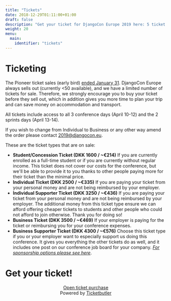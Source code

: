 ```yaml
---
title: "Tickets"
date: 2018-12-29T01:11:00+01:00
draft: false
description: "Get your ticket for DjangoCon Europe 2019 here: 5 ticket types are available."
weight: 20
menu:
  main:
    identifier: "tickets"
---
```


# Ticketing

The Pioneer ticket sales (early bird) <u>ended January 31</u>. DjangoCon Europe always sells out (currently <50 available), and we have a limited number of tickets for sale. Therefore, we strongly encourage you to buy your ticket before they sell out, which in addition gives you more time to plan your trip and can save money on accommodation and transport.

All tickets include access to all 3 conference days (April 10-12) and the 2 sprints days (April 13-14).

If you wish to change from Individual to Business or any other way amend the order please contact [2019@djangocon.eu](mailto:2019@djangocon.eu).

These are the ticket types that are on sale:

* <strong>Student/Concession Ticket (DKK 1600 / ~€214)</strong>
If you are currently enrolled as a full-time student or if you are currently without regular income. This ticket does not cover our costs for the conference, but we'll be able to provide it to you thanks to other people paying more for their ticket than the minimal price.
* <strong>Individual Ticket (DKK 2500 / ~€335)</strong>
If you are paying your ticket from your personal money and are not being reimbursed by your employer.
* <strong>Individual Supporter Ticket (DKK 3250 / ~€436)</strong>
If you are paying your ticket from your personal money and are not being reimbursed by your employer.
The additional money from this ticket type ensure we can afford offering cheaper tickets to students and other people who could not afford to join otherwise. Thank you for doing so!
* <strong>Business Ticket (DKK 3500 / ~€469)</strong>
If your employer is paying for the ticket or reimbursing you for your conference expenses.
* <strong>Business Supporter Ticket (DKK 4300 / ~€576)</strong>
Choose this ticket type if you or your employer want to especially support us doing this conference. It gives you everything the other tickets do as well, and it includes one post on our conference job board for your company.
<i>[For sponsorship options please see here](https://2019.djangocon.eu/sponsors/)</i>.


# Get your ticket!

<center><a href="https://djangocon.ticketbutler.io/en/e/2019/" target="_blank" class="button">
  Open ticket purchase
</a></center>

<center>Powered by <a href="https://ticketbutler.io/" target="_blank">Ticketbutler</a></center>
